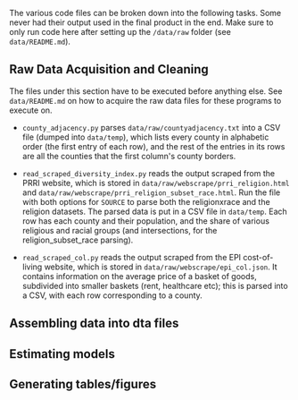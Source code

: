 The various code files can be broken down into the following tasks. Some never had their output used in the final product in the end. Make sure to only run code here after setting up the `/data/raw` folder (see `data/README.md`).

## Raw Data Acquisition and Cleaning

The files under this section have to be executed before anything else. See `data/README.md` on how to acquire the raw data files for these programs to execute on.

* `county_adjacency.py` parses `data/raw/countyadjacency.txt` into a CSV file (dumped into `data/temp`), which lists every county in alphabetic order (the first entry of each row), and the rest of the entries in its rows are all the counties that the first column's county borders.

* `read_scraped_diversity_index.py` reads the output scraped from the PRRI website, which is stored in `data/raw/webscrape/prri_religion.html` and `data/raw/webscrape/prri_religion_subset_race.html`. Run the file with both options for `SOURCE` to parse both the religionxrace and the religion datasets. The parsed data is put in a CSV file in `data/temp`. Each row has each county and their population, and the share of various religious and racial groups (and intersections, for the religion_subset_race parsing).

* `read_scraped_col.py` reads the output scraped from the EPI cost-of-living website, which is stored in `data/raw/webscrape/epi_col.json`. It contains information on the average price of a basket of goods, subdivided into smaller baskets (rent, healthcare etc); this is parsed into a CSV, with each row corresponding to a county.


## Assembling data into dta files

## Estimating models

## Generating tables/figures